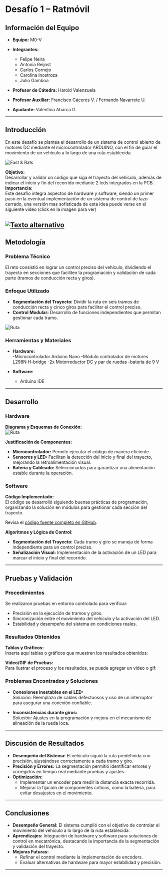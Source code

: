# Desafío 1 – Ratmóvil 

## Información del Equipo

- **Equipo:** M0-V
- **Integrantes:**  
  - Felipe Neira  
  - Antonia Reijnst  
  - Carlos Cornejo  
  - Carolina Inostroza  
  - Julio Gamboa  

- **Profesor de Cátedra:** Harold Valenzuela  
- **Profesor Auxiliar:** Francisco Cáceres V. / Fernando Navarrete U.  
- **Ayudante:** Valentina Abarca G.


---

## Introducción

En este desafío se plantea el desarrollo de un sistema de control abierto de motores DC mediante el microcontrolador ARDUINO, con el fin de guiar el movimiento de un vehículo a lo largo de una ruta establecida.  

![Fast & Rats](Imagenes/A.jpg)

**Objetivo:**  
Desarrollar y validar un código que siga el trayecto del vehículo, además de indicar el inicio y fin del recorrido mediante 2 leds integrados en la PCB.
**Importancia:**  
Este desafío integra aspectos de hardware y software, siendo un primer paso en la eventual implementación de un sistema de control de lazo cerrado, una versión mas sofisticada de esta idea puede verse en el siguiente video (click en la imagen para ver)

[![Texto alternativo](Imagenes/B.jpg)](https://www.youtube.com/watch?v=ZMQbHMgK2rw)
---

## Metodología

### Problema Técnico

El reto consistió en lograr un control preciso del vehículo, dividiendo el trayecto en secciones que faciliten la programación y validación de cada parte (tramos de conducción recta y giros).


### Enfoque Utilizado

- **Segmentación del Trayecto:** Dividir la ruta en seis tramos de conducción recta y cinco giros para facilitar el control preciso.
- **Control Modular:** Desarrollo de funciones independientes que permitan gestionar cada tramo.

![Ruta](Imagenes/C.png)

### Herramientas y Materiales

- **Hardware:**  
  -Microcontrolador Arduino Nano
  -Módulo controlador de motores L298N H-bridge
  -2x Motorreductor DC y par de ruedas
  -batería de 9 V


- **Software:**  
  - Arduino IDE

---

## Desarrollo

### Hardware

**Diagrama y Esquemas de Conexión:**  
![Ruta](Imagenes/esquema.png)


**Justificación de Componentes:**  
- **Microcontrolador:** Permite ejecutar el código de manera eficiente.  
- **Sensores y LED:** Facilitan la detección del inicio y final del trayecto, mejorando la retroalimentación visual.  
- **Batería y Cableado:** Seleccionados para garantizar una alimentación estable durante la operación.

### Software

**Código Implementado:**  
El código se desarrolló siguiendo buenas prácticas de programación, organizando la solución en módulos para gestionar cada sección del trayecto.

Revisa el [código fuente completo en GitHub](https://github.com/CarlosCornejoM/Desafio-1-M0-V).

**Algoritmos y Lógica de Control:**  
- **Segmentación del Trayecto:** Cada tramo y giro se maneja de forma independiente para un control preciso.  
- **Señalización Visual:** Implementación de la activación de un LED para marcar el inicio y final del recorrido.

---

## Pruebas y Validación

### Procedimientos

Se realizaron pruebas en entorno controlado para verificar:

- Precisión en la ejecución de tramos y giros.
- Sincronización entre el movimiento del vehículo y la activación del LED.
- Estabilidad y desempeño del sistema en condiciones reales.

### Resultados Obtenidos

**Tablas y Gráficos:**  
Inserta aquí tablas o gráficos que muestren los resultados obtenidos:


**Video/GIF de Pruebas:**  
Para ilustrar el proceso y los resultados, se puede agregar un video o gif:


### Problemas Encontrados y Soluciones

- **Conexiones inestables en el LED:**  
  *Solución:* Reemplazo de cables defectuosos y uso de un interruptor para asegurar una conexión confiable.

- **Inconsistencias durante giros:**  
  *Solución:* Ajustes en la programación y mejora en el mecanismo de alineación de la rueda loca.

---

## Discusión de Resultados

- **Desempeño del Sistema:** El vehículo siguió la ruta predefinida con precisión, ajustándose correctamente a cada tramo y giro.  
- **Precisión y Errores:** La segmentación permitió identificar errores y corregirlos en tiempo real mediante pruebas y ajustes.  
- **Optimización:**  
  - Implementar un encoder para medir la distancia exacta recorrida.
  - Mejorar la fijación de componentes críticos, como la batería, para evitar desajustes en el movimiento.

---

## Conclusiones

- **Desempeño General:** El sistema cumplió con el objetivo de controlar el movimiento del vehículo a lo largo de la ruta establecida.  
- **Aprendizajes:** Integración de hardware y software para soluciones de control en mecatrónica, destacando la importancia de la segmentación y validación del trayecto.  
- **Mejoras Futuras:**  
  - Refinar el control mediante la implementación de encoders.
  - Evaluar alternativas de hardware para mayor estabilidad y precisión.

---

